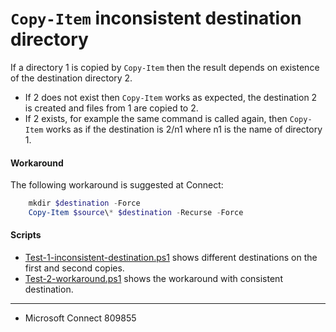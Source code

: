 # `Copy-Item` inconsistent destination directory

If a directory 1 is copied by `Copy-Item` then the result depends on existence
of the destination directory 2.

- If 2 does not exist then `Copy-Item` works as expected, the destination 2 is
  created and files from 1 are copied to 2.
- If 2 exists, for example the same command is called again, then `Copy-Item`
  works as if the destination is 2/n1 where n1 is the name of directory 1.

#### Workaround

The following workaround is suggested at Connect:

```powershell
    mkdir $destination -Force
    Copy-Item $source\* $destination -Recurse -Force
```

#### Scripts

- [Test-1-inconsistent-destination.ps1](Test-1-inconsistent-destination.ps1) shows different destinations on the first and second copies.
- [Test-2-workaround.ps1](Test-2-workaround.ps1) shows the workaround with consistent destination.

---

- Microsoft Connect 809855
